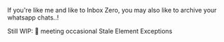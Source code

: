 If you're like me and like to Inbox Zero, you may also like to archive your whatsapp chats..!

Still WIP: 🐛 meeting occasional Stale Element Exceptions